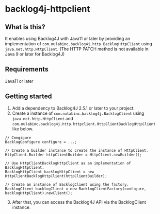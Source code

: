 # backlog4j-httpclient

## What is this?
It enables using Backlog4J with Java11 or later by providing an implementation of `com.nulabinc.backlog4j.http.BacklogHttpClient` using `java.net.http.HttpClient`.
(The HTTP PATCH method is not available in Java 9 or later for Backlog4J)

## Requirements
Java11 or later

## Getting started
1. Add a dependency to Backlog4J 2.5.1 or later to your project.
2. Create a instance of `com.nulabinc.backlog4j.BacklogClient` using `java.net.http.HttpClient` and `com.nulabinc.backlog4j.http.httpclient.HttpClientBacklogHttpClient` like below.
````
// Congigure
BacklogConfigure configure = ...;

// Create a builder instance to create the instance of HttpClient.
HttpClient.Builder httpClientBuilder = HttpClient.newBuilder(); 

// Use HttpClientBacklogHttpClient as an implementation of BacklogHttpClient.
BacklogHttpClient backlogHttpClient = new HttpClientBacklogHttpClient(httpClientBuilder);

// Create an instance of BacklogClient using the factory.
BacklogClient backlogClient = new BacklogClientFactory(configure, backlogHttpClient).newClient();
````
3. After that, you can access the Backlog4J API via the BacklogClient instance.
